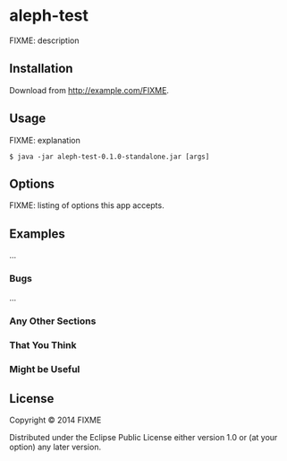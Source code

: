 # aleph-test

FIXME: description

## Installation

Download from http://example.com/FIXME.

## Usage

FIXME: explanation

    $ java -jar aleph-test-0.1.0-standalone.jar [args]

## Options

FIXME: listing of options this app accepts.

## Examples

...

### Bugs

...

### Any Other Sections
### That You Think
### Might be Useful

## License

Copyright © 2014 FIXME

Distributed under the Eclipse Public License either version 1.0 or (at
your option) any later version.
